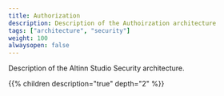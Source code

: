 ```yaml
---
title: Authorization
description: Description of the Authoirzation architecture
tags: ["architecture", "security"]
weight: 100
alwaysopen: false
---
```


Description of the Altinn Studio Security architecture.


{{% children description="true" depth="2" %}}



